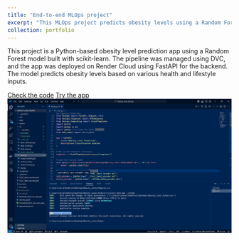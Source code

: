 ```yaml
---
title: "End-to-end MLOps project"
excerpt: "This MLOps project predicts obesity levels using a Random Forest model with scikit-learn, managed by DVC for pipeline automation. The app is deployed on Render Cloud with FastAPI for user interaction.<br/><img src='/images/Obesity_pred.png'>"
collection: portfolio
---
```


This project is a Python-based obesity level prediction app using a Random Forest model built with scikit-learn. The pipeline was managed using DVC, and the app was deployed on Render Cloud using FastAPI for the backend. The model predicts obesity levels based on various health and lifestyle inputs.

[Check the code](https://github.com/Carvas91/Obesity_prediction/)
[Try the app](https://obesity-prediction-fmsx.onrender.com/)
![VSCode project](/images/Obesity_vscode.png)

